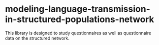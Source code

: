 # modeling-language-transmission-in-structured-populations-network
This library is designed to study questionnaires as well as questionnaire data on the structured network.
